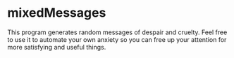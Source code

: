 # mixedMessages

This program generates random messages of despair and cruelty. Feel free to use it to automate your own anxiety so you can free up your attention for more satisfying and useful things.
